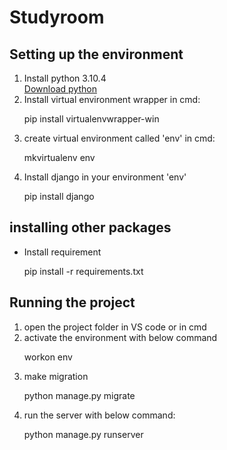 # Studyroom
<h2>Setting up the environment</h2>
<ol>
  <li>Install python 3.10.4</li>
  <a href="https://www.python.org/ftp/python/3.10.4/python-3.10.4-amd64.exe">Download python</a>
  <li>Install virtual environment wrapper in cmd:  </li>
  <p>pip install virtualenvwrapper-win</p>
  <li>create virtual environment called 'env' in cmd:</li>
  <p>mkvirtualenv env</p>
  <li> Install django in your environment 'env' </li>
  <p>pip install django</p>
  </ol>
  <h2>installing other packages</h2>
  <ul>
   <li>Install requirement</li>
   <p>pip install -r requirements.txt</p>
   </ul> 
   <h2>Running the project</h2>
   <ol>
  <li>open the project folder in VS code or in cmd</li>
  <li> activate the environment with below command</li>
  <p>workon env</p>
  <li>make migration</li>
  <p>python manage.py migrate</p>
  <li>run the server with below command:</li>
  <p>python manage.py runserver</p>
  </ol>
